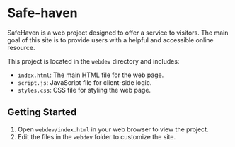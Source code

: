 # Safe-haven

SafeHaven is a web project designed to offer a service to visitors. The main goal of this site is to provide users with a helpful and accessible online resource.

This project is located in the `webdev` directory and includes:

- `index.html`: The main HTML file for the web page.
- `script.js`: JavaScript file for client-side logic.
- `styles.css`: CSS file for styling the web page.

## Getting Started

1. Open `webdev/index.html` in your web browser to view the project.
2. Edit the files in the `webdev` folder to customize the site. 
